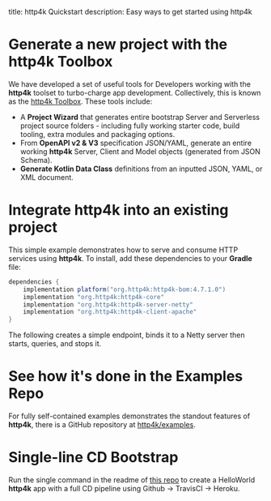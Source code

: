 title: http4k Quickstart
description: Easy ways to get started using http4k

# Generate a new project with the http4k Toolbox
We have developed a set of useful tools for Developers working with the **http4k** toolset to turbo-charge app development. Collectively, this is known as the <a href="https://toolbox.http4k.org">http4k Toolbox</a>. These tools include:

- A **Project Wizard** that generates entire bootstrap Server and Serverless project source folders - including
  fully working starter code, build tooling, extra modules and packaging options.
- From **OpenAPI v2 & V3** specification JSON/YAML, generate an entire working **http4k** Server, Client and Model objects (generated from JSON Schema).
- **Generate Kotlin Data Class** definitions from an inputted JSON, YAML, or XML document.

# Integrate http4k into an existing project

This simple example demonstrates how to serve and consume HTTP services using **http4k**. To install, add these dependencies to your **Gradle** file:

```groovy
dependencies {
    implementation platform("org.http4k:http4k-bom:4.7.1.0")
    implementation "org.http4k:http4k-core"
    implementation "org.http4k:http4k-server-netty"
    implementation "org.http4k:http4k-client-apache"
}
```

The following creates a simple endpoint, binds it to a Netty server then starts, queries, and stops it.

<script src="https://gist-it.appspot.com/https://github.com/http4k/http4k/blob/master/src/docs/quickstart/example.kt"></script>

#  See how it's done in the Examples Repo
For fully self-contained examples demonstrates the standout features of **http4k**, there is a GitHub repository at [http4k/examples](https://github.com/http4k/examples).

# Single-line CD Bootstrap
Run the single command in the readme of [this repo](https://github.com/http4k/http4k-bootstrap) to create a HelloWorld **http4k** app with a full CD pipeline using Github -> TravisCI -> Heroku.
